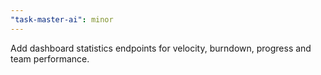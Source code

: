 ```yaml
---
"task-master-ai": minor
---
```


Add dashboard statistics endpoints for velocity, burndown, progress and team performance.

